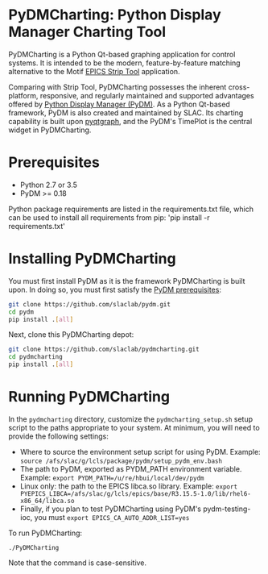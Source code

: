 # PyDMCharting: Python Display Manager Charting Tool
PyDMCharting is a Python Qt-based graphing application for control systems. It is intended to be the modern, feature-by-feature matching alternative to the Motif [EPICS Strip Tool](https://epics.anl.gov/extensions/StripTool/ "EPICS Strip Tool") application.

Comparing with Strip Tool, PyDMCharting possesses the inherent cross-platform, responsive, and regularly maintained and supported advantages offered by [Python Display Manager (PyDM)](https://github.com/slaclab/pydm "PyDM"). As a Python Qt-based framework, PyDM is also created and maintained by SLAC. Its charting capability is built upon [pyqtgraph](http://pyqtgraph.org/ "PyQtGraph"),
and the PyDM's TimePlot is the central widget in PyDMCharting.

# Prerequisites
* Python 2.7 or 3.5
* PyDM >= 0.18

Python package requirements are listed in the requirements.txt file, which can be used to install all requirements from pip: 'pip install -r requirements.txt'

# Installing PyDMCharting
You must first install PyDM as it is the framework PyDMCharting is built upon. In doing so, you must first satisfy the [PyDM prerequisites](https://github.com/slaclab/pydm/blob/master/requirements.txt, "PyDM Requirements"):
 
```sh
git clone https://github.com/slaclab/pydm.git
cd pydm
pip install .[all]
```

Next, clone this PyDMCharting depot:

```sh
git clone https://github.com/slaclab/pydmcharting.git
cd pydmcharting
pip install .[all]
```

# Running PyDMCharting
In the ```pydmcharting``` directory, customize the ```pydmcharting_setup.sh``` setup script to the paths appropriate to your system. At minimum, you will need to provide the following settings:

* Where to source the environment setup script for using PyDM. Example: ```source /afs/slac/g/lcls/package/pydm/setup_pydm_env.bash```
* The path to PyDM, exported as PYDM_PATH environment variable. Example: ```export PYDM_PATH=/u/re/hbui/local/dev/pydm```
* Linux only: the path to the EPICS libca.so library. Example: ```export PYEPICS_LIBCA=/afs/slac/g/lcls/epics/base/R3.15.5-1.0/lib/rhel6-x86_64/libca.so```
* Finally, if you plan to test PyDMCharting using PyDM's pydm-testing-ioc, you must ```export EPICS_CA_AUTO_ADDR_LIST=yes```

To run PyDMCharting:

```./PyDMCharting```

Note that the command is case-sensitive.


